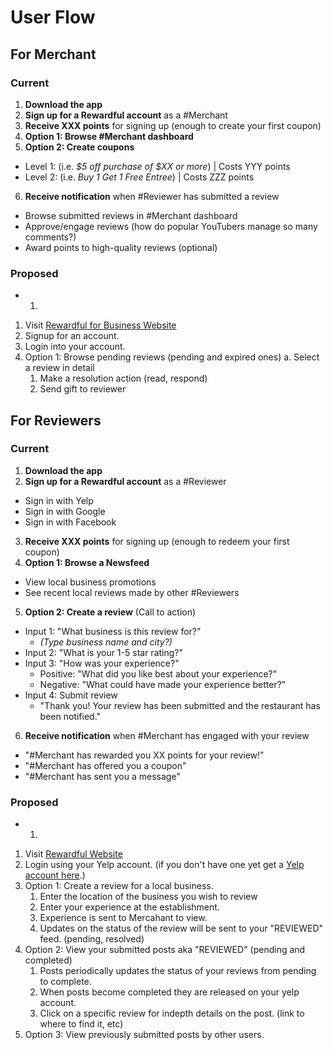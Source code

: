 # User Flow
## For Merchant
### Current
1. **Download the app**
2. **Sign up for a Rewardful account** as a #Merchant
3. **Receive XXX points** for signing up (enough to create your first coupon)
4. **Option 1: Browse #Merchant dashboard**
5. **Option 2: Create coupons**
 * Level 1: (i.e. *$5 off purchase of $XX or more*) | Costs YYY points
 * Level 2: (i.e. *Buy 1 Get 1 Free Entree*) | Costs ZZZ points
6. **Receive notification** when #Reviewer has submitted a review
 * Browse submitted reviews in #Merchant dashboard
 * Approve/engage reviews (how do popular YouTubers manage so many comments?)
 * Award points to high-quality reviews (optional)

### Proposed
- 1.
 1. Visit [Rewardful for Business Website](http://biz-rewardful.jastcode.com)
 2. Signup for an account.
 2. Login into your account.
 3. Option 1: Browse pending reviews (pending and expired ones)
   a. Select a review in detail
     1. Make a resolution action (read, respond)
     2. Send gift to reviewer
 
## For Reviewers
### Current
1. **Download the app**
2. **Sign up for a Rewardful account** as a #Reviewer
  * Sign in with Yelp
  * Sign in with Google
  * Sign in with Facebook
3. **Receive XXX points** for signing up (enough to redeem your first coupon)
4. **Option 1: Browse a Newsfeed**
  * View local business promotions
  * See recent local reviews made by other #Reviewers
5. **Option 2: Create a review** (Call to action)
  * Input 1: "What business is this review for?" 
    * *(Type business name and city?)*
  * Input 2: "What is your 1-5 star rating?"
  * Input 3: "How was your experience?"
    * Positive: "What did you like best about your experience?"
    * Negative: "What could have made your experience better?"
  * Input 4: Submit review
    * "Thank you! Your review has been submitted and the restaurant has been notified."
6. **Receive notification** when #Merchant has engaged with your review
 * "#Merchant has rewarded you XX points for your review!"
 * "#Merchant has offered you a coupon"
 * "#Merchant has sent you a message"

### Proposed
- 1.
 1. Visit [Rewardful Website](http://rewardful.jastcode.com)
 2. Login using your Yelp account. (if you don't have one yet get a [Yelp account here](https://www.yelp.com/signup).)
 3. Option 1: Create a review for a local business.
    1. Enter the location of the business you wish to review
    2. Enter your experience at the establishment.
    3. Experience is sent to Mercahant to view.
    4. Updates on the status of the review will be sent to your "REVIEWED" feed. (pending, resolved)
 4. Option 2: View your submitted posts aka "REVIEWED" (pending and completed)
    1. Posts periodically updates the status of your reviews from pending to complete.
    2. When posts become completed they are released on your yelp account.
    3. Click on a specific review for indepth details on the post. (link to where to find it, etc)
 5. Option 3: View previously submitted posts by other users.
